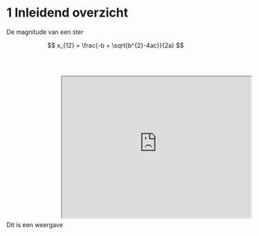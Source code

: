 # 1   Inleidend overzicht

De magnitude van een ster

$$ x_{12} = \frac{-b + \sqrt{b^{2}-4ac}}{2a} $$

<br><br>



<!-- https://tud-seed.github.io/betasteunpunt/main/Software/Github.html -->

<div style="display: flex; justify-content: center;">
    <div style="position: relative; width: 50%; height: 0; padding-bottom: 60%;">
        <iframe width="437" 
        height="327" 
        src="https://www.youtube.com/watch?v=nGnX6GkrOgk&ab_channel=VideoFromSpace" 
        title="I never understood why everything moves at the speed of light... until now!" 
        frameborder="1" 
        allow="accelerometer; autoplay; clipboard-write; encrypted-media; gyroscope; picture-in-picture; web-share" referrerpolicy="strict-origin-when-cross-origin" 
        allowfullscreen
        ></iframe>
    </div>
</div>
<br><br>

<div>
Dit is een weergave
</div>
    

